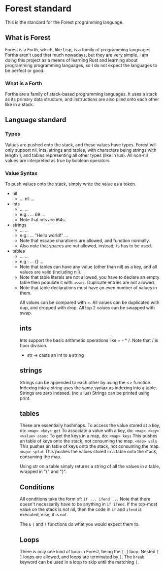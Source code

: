 # Forest standard

This is the standard for the Forest programming language.

## What is Forest

Forest is a Forth, which, like Lisp, is a family of programming languages.
Forths aren't used that much nowadays, but they are very simple.
I am doing this project as a means of learning Rust and learning about
programming programming languages, so I do not expect the languages to be
perfect or good.

### What is a Forth

Forths are a family of stack-based programming languages.
It uses a stack as its primary data structure, and instructions are also
piled onto each other like in a stack.

## Language standard

### Types

Values are pushed onto the stack, and these values have types.
Forest will only support nil, ints, strings and tables, with characters
being strings with length 1, and tables representing all other types (like in
lua).
All non-nil values are interpreted as true by boolean operators.

### Value Syntax

To push values onto the stack, simply write the value as a token.

- nil
  - ... nil ...
- ints
  - ... <int> ...
  - e.g.: ... 69 ...
  - Note that ints are i64s.
- strings
  - ... <string> ...
  - e.g.: ... "Hello world!" ...
  - Note that escape charatcers are allowed, and function normally.
  - Also note that spaces are not allowed, instead, \s has to be used. <!--TODO: fix this-->
- tables
  - ... <table> ...
  - e.g.: ... {} ...
  - Note that tables can have any value (other than nil) as a key,
    and all values are valid (including nil).
  - Note that table literals are not allowed, you have to declare an empty
    table then populate it with `assoc`. <!--TODO: fix this-->
    Duplicate entries are not allowed.
  - Note that table declarations must have an even number of values in them.

All values can be compared with =.
All values can be duplicated with dup, and dropped with drop.
All top 2 values can be swapped with swap.

## ints

Ints support the basic arithmetic operations like + - * /.
Note that / is floor division.
- str -> casts an int to a string

## strings

Strings can be appended to each other by using the <> function.
Indexing into a string uses the same syntax as indexing into a table.
Strings are zero indexed. (no u lua)
Strings can be printed using print.

## tables

These are essentially hashmaps.
To access the value stored at a key, do:
`<map> <key> get`
To associate a value with a key, do:
`<map> <key> <value> assoc`
To get the keys in a map, do:
`<map> keys`
This pushes an table of keys onto the stack, not consuming the map.
`<map> vals`
This pushes an table of keys onto the stack, not consuming the map.
`<map> splat`
This pushes the values stored in a table onto the stack, consuming the map.

Using str on a table simply returns a string of all the values in a table,
wrapped in "{" and "}".

## Conditions
All conditions take the form of:
`if ... ifend ...`
Note that there doesn't necessarily have to be anything in `if ifend`.
If the top-most value on the stack is not nil, then the code in `if` and `ifend`
is executed, else, it is not.

The `&` `|` and `!` functions do what you would expect them to.

## Loops
There is only one kind of loop in Forest, being the `[ ]` loop.
Nested `[ ]` loops are allowed, and loops are terminated by `]`.
The `break` keyword can be used in a loop to skip until the matching `]`.

